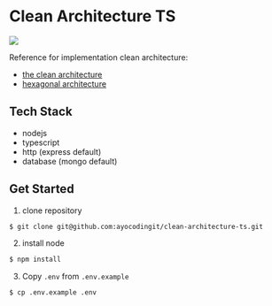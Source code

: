 # Clean Architecture TS

<a href="https://codeclimate.com/github/ayocodingit/clean-architecture-ts/maintainability"><img src="https://api.codeclimate.com/v1/badges/386d765f6f1aa1b4a4c8/maintainability" /></a>

Reference for implementation clean architecture: 
- [the clean architecture](https://blog.cleancoder.com/uncle-bob/2012/08/13/the-clean-architecture.html) 
- [hexagonal architecture](https://medium.com/ssense-tech/hexagonal-architecture-there-are-always-two-sides-to-every-story-bc0780ed7d9c)

## Tech Stack
- nodejs
- typescript
- http (express default)
- database (mongo default)


## Get Started

1. clone repository
```bash
$ git clone git@github.com:ayocodingit/clean-architecture-ts.git
```
2. install node
```bash
$ npm install
```

3. Copy `.env` from `.env.example`
```bash
$ cp .env.example .env
```

